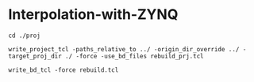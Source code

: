 # Interpolation-with-ZYNQ

`cd ./proj`

`write_project_tcl -paths_relative_to ../ -origin_dir_override ../ -target_proj_dir ./ -force -use_bd_files rebuild_prj.tcl`

`write_bd_tcl -force rebuild.tcl`

